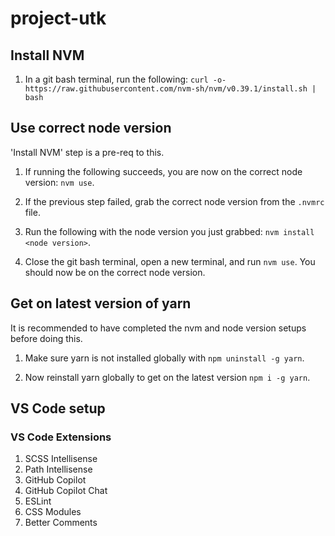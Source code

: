 # project-utk

## Install NVM

1. In a git bash terminal, run the following:
   `curl -o- https://raw.githubusercontent.com/nvm-sh/nvm/v0.39.1/install.sh | bash`

## Use correct node version

'Install NVM' step is a pre-req to this.

1. If running the following succeeds, you are now on the correct node version: `nvm use`.

2. If the previous step failed, grab the correct node version from the `.nvmrc` file.

3. Run the following with the node version you just grabbed: `nvm install <node version>`.

4. Close the git bash terminal, open a new terminal, and run `nvm use`. You should now be on the correct node version.

## Get on latest version of yarn

It is recommended to have completed the nvm and node version setups before doing this.

1. Make sure yarn is not installed globally with `npm uninstall -g yarn`.

2. Now reinstall yarn globally to get on the latest version `npm i -g yarn`.

## VS Code setup

### VS Code Extensions

1. SCSS Intellisense
2. Path Intellisense
3. GitHub Copilot
4. GitHub Copilot Chat
5. ESLint
6. CSS Modules
7. Better Comments
